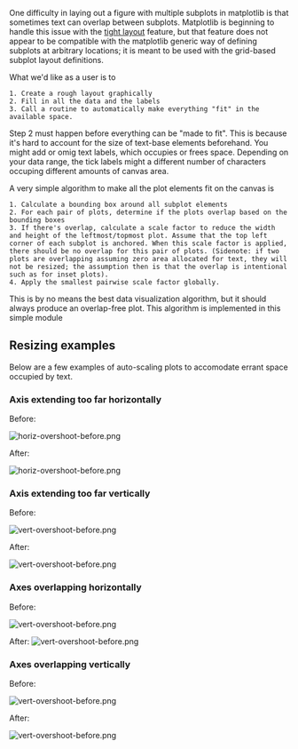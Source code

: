 One difficulty in laying out a figure with multiple subplots in matplotlib is that sometimes text can overlap between subplots. Matplotlib is beginning to handle this issue with the [tight layout](https://matplotlib.org/tutorials/intermediate/tight_layout_guide.html) feature, but that feature does not appear to be compatible with the matplotlib generic way of defining subplots at arbitrary locations; it is meant to be used with the grid-based subplot layout definitions.

What we'd like as a user is to

	1. Create a rough layout graphically
	2. Fill in all the data and the labels
	3. Call a routine to automatically make everything "fit" in the available space.

Step 2 must happen before everything can be "made to fit". This is because it's hard to account for the size of text-base elements beforehand. You might add or omig text labels, which occupies or frees space. Depending on your data range, the tick labels might a different number of characters occuping different amounts of canvas area.

A very simple algorithm to make all the plot elements fit on the canvas is

	1. Calculate a bounding box around all subplot elements
	2. For each pair of plots, determine if the plots overlap based on the bounding boxes
	3. If there's overlap, calculate a scale factor to reduce the width and height of the leftmost/topmost plot. Assume that the top left corner of each subplot is anchored. When this scale factor is applied, there should be no overlap for this pair of plots. (Sidenote: if two plots are overlapping assuming zero area allocated for text, they will not be resized; the assumption then is that the overlap is intentional such as for inset plots).
	4. Apply the smallest pairwise scale factor globally.

This is by no means the best data visualization algorithm, but it should always produce an overlap-free plot. This algorithm is implemented in this simple module

## Resizing examples
Below are a few examples of auto-scaling plots to accomodate errant space occupied by text.

### Axis extending too far horizontally
Before:

![horiz-overshoot-before.png](readme-images/horiz-overshoot-before.png)

After:

![horiz-overshoot-before.png](readme-images/horiz-overshoot-after.png)

### Axis extending too far vertically
Before:

![vert-overshoot-before.png](readme-images/vert-overshoot-before.png)

After:

![vert-overshoot-before.png](readme-images/vert-overshoot-after.png)

### Axes overlapping horizontally
Before:

![vert-overshoot-before.png](readme-images/horiz-overlap-before.png)

After:
![vert-overshoot-before.png](readme-images/horiz-overlap-after.png)

### Axes overlapping vertically
Before:

![vert-overshoot-before.png](readme-images/vert-overlap-before.png)

After:

![vert-overshoot-before.png](readme-images/vert-overlap-after.png)

